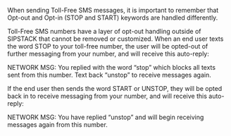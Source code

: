When sending Toll-Free SMS messages, it is important to remember that Opt-out and Opt-in (STOP and START) keywords are handled differently.

Toll-Free SMS numbers have a layer of opt-out handling outside of SIPSTACK that cannot be removed or customized. When an end user texts the word STOP to your toll-free number, the user will be opted-out of further messaging from your number, and will receive this auto-reply:

NETWORK MSG: You replied with the word “stop” which blocks all texts sent from this number. Text back “unstop” to receive messages again.

If the end user then sends the word START or UNSTOP, they will be opted back in to receive messaging from your number, and will receive this auto-reply:

NETWORK MSG: You have replied “unstop” and will begin receiving messages again from this number.

